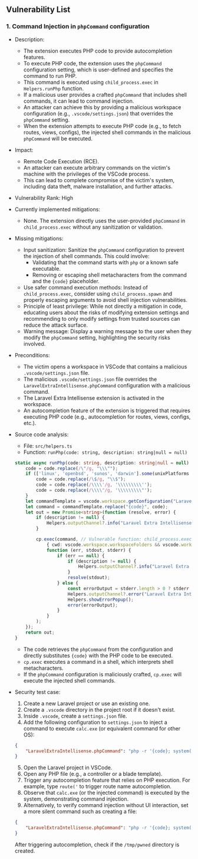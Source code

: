 ## Vulnerability List

### 1. Command Injection in `phpCommand` configuration

- Description:
    - The extension executes PHP code to provide autocompletion features.
    - To execute PHP code, the extension uses the `phpCommand` configuration setting, which is user-defined and specifies the command to run PHP.
    - This command is executed using `child_process.exec` in `Helpers.runPhp` function.
    - If a malicious user provides a crafted `phpCommand` that includes shell commands, it can lead to command injection.
    - An attacker can achieve this by providing a malicious workspace configuration (e.g., `.vscode/settings.json`) that overrides the `phpCommand` setting.
    - When the extension attempts to execute PHP code (e.g., to fetch routes, views, configs), the injected shell commands in the malicious `phpCommand` will be executed.

- Impact:
    - Remote Code Execution (RCE).
    - An attacker can execute arbitrary commands on the victim's machine with the privileges of the VSCode process.
    - This can lead to complete compromise of the victim's system, including data theft, malware installation, and further attacks.

- Vulnerability Rank: High

- Currently implemented mitigations:
    - None. The extension directly uses the user-provided `phpCommand` in `child_process.exec` without any sanitization or validation.

- Missing mitigations:
    - Input sanitization: Sanitize the `phpCommand` configuration to prevent the injection of shell commands. This could involve:
        - Validating that the command starts with `php` or a known safe executable.
        - Removing or escaping shell metacharacters from the command and the `{code}` placeholder.
    - Use safer command execution methods: Instead of `child_process.exec`, consider using `child_process.spawn` and properly escaping arguments to avoid shell injection vulnerabilities.
    - Principle of least privilege: While not directly a mitigation in code, educating users about the risks of modifying extension settings and recommending to only modify settings from trusted sources can reduce the attack surface.
    - Warning message: Display a warning message to the user when they modify the `phpCommand` setting, highlighting the security risks involved.

- Preconditions:
    - The victim opens a workspace in VSCode that contains a malicious `.vscode/settings.json` file.
    - The malicious `.vscode/settings.json` file overrides the `LaravelExtraIntellisense.phpCommand` configuration with a malicious command.
    - The Laravel Extra Intellisense extension is activated in the workspace.
    - An autocompletion feature of the extension is triggered that requires executing PHP code (e.g., autocompletion for routes, views, configs, etc.).

- Source code analysis:
    - File: `src/helpers.ts`
    - Function: `runPhp(code: string, description: string|null = null)`
    ```typescript
    static async runPhp(code: string, description: string|null = null) : Promise<string> {
        code = code.replace(/\"/g, "\\\"");
        if (['linux', 'openbsd', 'sunos', 'darwin'].some(unixPlatforms => os.platform().includes(unixPlatforms))) {
            code = code.replace(/\$/g, "\\$");
            code = code.replace(/\\\\'/g, '\\\\\\\\\'');
            code = code.replace(/\\\\"/g, '\\\\\\\\\"');
        }
        let commandTemplate = vscode.workspace.getConfiguration("LaravelExtraIntellisense").get<string>('phpCommand') ?? "php -r \"{code}\"";
        let command = commandTemplate.replace("{code}", code);
        let out = new Promise<string>(function (resolve, error) {
            if (description != null) {
                Helpers.outputChannel?.info("Laravel Extra Intellisense command started: " + description);
            }

            cp.exec(command, // Vulnerable function: child_process.exec
                { cwd: vscode.workspace.workspaceFolders && vscode.workspace.workspaceFolders.length > 0 ? vscode.workspace.workspaceFolders[0].uri.fsPath : undefined },
                function (err, stdout, stderr) {
                    if (err == null) {
                        if (description != null) {
                            Helpers.outputChannel?.info("Laravel Extra Intellisense Resolved: " + description);
                        }
                        resolve(stdout);
                    } else {
                        const errorOutput = stderr.length > 0 ? stderr : stdout;
                        Helpers.outputChannel?.error("Laravel Extra Intellisense Error:\n " + (description ?? '') + '\n\n' + errorOutput);
                        Helpers.showErrorPopup();
                        error(errorOutput);
                    }
                }
            );
        });
        return out;
    }
    ```
    - The code retrieves the `phpCommand` from the configuration and directly substitutes `{code}` with the PHP code to be executed.
    - `cp.exec` executes a command in a shell, which interprets shell metacharacters.
    - If the `phpCommand` configuration is maliciously crafted, `cp.exec` will execute the injected shell commands.

- Security test case:
    1. Create a new Laravel project or use an existing one.
    2. Create a `.vscode` directory in the project root if it doesn't exist.
    3. Inside `.vscode`, create a `settings.json` file.
    4. Add the following configuration to `settings.json` to inject a command to execute `calc.exe` (or equivalent command for other OS):
    ```json
    {
        "LaravelExtraIntellisense.phpCommand": "php -r '{code}; system(\"calc.exe\");'"
    }
    ```
    5. Open the Laravel project in VSCode.
    6. Open any PHP file (e.g., a controller or a blade template).
    7. Trigger any autocompletion feature that relies on PHP execution. For example, type `route('` to trigger route name autocompletion.
    8. Observe that `calc.exe` (or the injected command) is executed by the system, demonstrating command injection.
    9. Alternatively, to verify command injection without UI interaction, set a more silent command such as creating a file:
    ```json
    {
        "LaravelExtraIntellisense.phpCommand": "php -r '{code}; system(\"mkdir /tmp/pwned\");'"
    }
    ```
    After triggering autocompletion, check if the `/tmp/pwned` directory is created.
